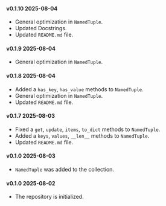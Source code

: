 #### v0.1.10 2025-08-04

- General optimization in `NamedTuple`.
- Updated Docstrings.
- Updated `README.md` file.

#### v0.1.9 2025-08-04

- General optimization in `NamedTuple`.

#### v0.1.8 2025-08-04

- Added a `has_key`, `has_value` methods to `NamedTuple`.
- General optimization in `NamedTuple`.
- Updated `README.md` file.

#### v0.1.7 2025-08-03

- Fixed a `get`, `update`, `items`, `to_dict` methods to `NamedTuple`.
- Added a `keys`, `values`, `__len__` methods to `NamedTuple`.
- Updated `README.md` file.

#### v0.1.0 2025-08-03

- `NamedTuple` was added to the collection.

#### v0.1.0 2025-08-02

- The repository is initialized.
